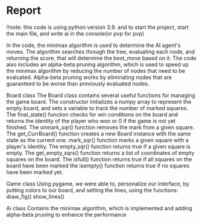 # Report

!!note: this code is using python version 3.9. and to start the project, start the main file, and write ai in the console(or pvp for pvp)


In the code, the minimax algorithm is used to determine the AI agent's moves. The algorithm searches through the tree, evaluating each node, and returning the score, that will determine the best_move based on it.
The code also includes an alpha-beta pruning algorithm, which is used to speed up the minimax algorithm by reducing the number of nodes that need to be evaluated. Alpha-beta pruning works by eliminating nodes that are guaranteed to be worse than previously evaluated nodes.

Board class
The Board class contains several useful functions for managing the game board. The constructor initializes a numpy array to represent the empty board, and sets a variable to track the number of marked squares. 
The final_state() function checks for win conditions on the board and returns the identity of the player who won or 0 if the game is not yet finished. 
The unmark_sqr() function removes the mark from a given square. 
The get_CurrBoard() function creates a new Board instance with the same state as the current one. 
mark_sqr() function marks a given square with a player's identity. 
The empty_sqr() function returns true if a given square is empty. The get_empty_sqrs() function returns a list of coordinates of empty squares on the board.
 The isfull() function returns true if all squares on the board have been marked
the isempty() function returns true if no squares have been marked yet.

Game class
Using pygame, we were able to, personalize our interface, by putting colors to our board, and setting the lines, using the functions:
draw_fig()
show_lines()


Ai class
Contains the minimax algorithm, which is implemented and adding alpha-beta pruning to enhance the performance
